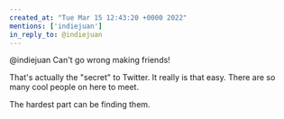 ```yaml
---
created_at: "Tue Mar 15 12:43:20 +0000 2022"
mentions: ['indiejuan']
in_reply_to: @indiejuan
---
```


@indiejuan Can't go wrong making friends!

That's actually the "secret" to Twitter.  It really is that easy. There are so many cool people on here to meet.

The hardest part can be finding them.